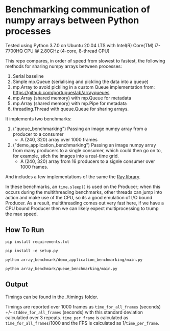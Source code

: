 # Benchmarking communication of numpy arrays between Python processes 

Tested using Python 3.7.0 on Ubuntu 20.04 LTS with Intel(R) Core(TM) i7-7700HQ CPU @ 2.80GHz (4-core, 8-thread CPU)   

This repo compares, in order of speed from slowest to fastest, the following methods for sharing numpy arrays between processes:

1. Serial baseline
2. Simple mp.Queue (serialising and pickling the data into a queue)
3. mp.Array to avoid pickling in a custom Queue implementation from: https://github.com/portugueslab/arrayqueues
4. mp.Array (shared memory) with mp.Queue for metadata
5. mp.Array (shared memory) with mp.Pipe for metadata
6. threading.Thread with queue.Queue for sharing arrays.

It implements two benchmarks:

1. ("queue_benchmarking") Passing an image numpy array from a producer to a consumer
    * A (240, 320) array over 1000 frames
2. ("demo_application_benchmarking") Passing an image numpy array from many producers to a single consumer, which could then go on to, for example, stich the images into a real-time grid.
    * A (240, 320) array from 16 producers to a signle consumer over 1000 frames.
    
And includes a few implementations of the same the [Ray library](https://docs.ray.io/en/latest/index.html).

In these benchmarks, an `time.sleep()` is used on the Producer; when this occurs during the multithreading benchmarks, other threads can jump into action and make use of the CPU, so its a good emulation of I/O bound Producer. As a result, multithreading comes out very fast here, if we have a CPU bound Producer then we can likely expect multiprocessing to trump the max speed.

## How To Run 

`pip install requirements.txt`

`pip install -e setup.py`

`python array_benchmark/demo_application_benchmarking/main.py`

`python array_benchmark/queue_benchmarking/main.py`

## Output

Timings can be found in the ./timings folder.

Timings are reported over 1000 frames as `time_for_all_frames` (seconds) +/- `stddev_for_all_frames` (seconds)  with this standard deviation calculatied over 3 repeats. `time_per_frame` is calculated as `time_for_all_frames`/1000 and the FPS is calculated as 1/`time_per_frame`.


